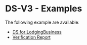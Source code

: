 # DS-V3 - Examples

The following example are available:

* [DS for LodgingBusiness](./DS-LodgingBusiness.jsonld)
* [Verification Report](./VerificationReport.json)
